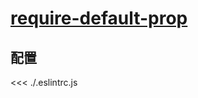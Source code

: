 
# [require-default-prop](https://eslint.vuejs.org/rules/require-default-prop.html)

## 配置

<<< ./.eslintrc.js
        